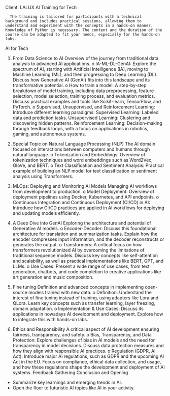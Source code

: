 Client: LALUX
AI Training for Tech

      The training is tailored for participants with a technical background and includes practical sessions, allowing them to understand and experiment with the concepts in a hands-on manner. Knowledge of Python is necessary. The content and the duration of the course can be adapted to fit your needs, especially for the hands-on labs.

AI for Tech
1. From Data Science to AI
Overview of the journey from traditional data analysis to advanced AI applications.
o IA-ML-DL-GenAI:
Explore the spectrum of AI, starting with Artificial Intelligence (IA), moving to Machine Learning (ML), and then progressing to Deep Learning (DL). Discuss how Generative AI (GenAI) fits into this landscape and its transformative potential.
o How to train a model:
A step-by-step breakdown of model training, including data preprocessing, feature selection, model selection, training process, and evaluation metrics. Discuss practical examples and tools like Scikit-learn, TensorFlow, and PyTorch.
o Supervised, Unsupervised, and Reinforcement Learning:
Introduce different learning paradigms:
Supervised Learning: Labeled data and prediction tasks.
Unsupervised Learning: Clustering and discovering hidden patterns.
Reinforcement Learning: Decision-making through feedback loops, with a focus on applications in robotics, gaming, and autonomous systems.

2. Special Topic on Natural Language Processing (NLP)
The AI domain focused on interactions between computers and humans through natural language.
o Tokenization and Embeddings:
Overview of tokenization techniques and word embeddings such as Word2Vec, GloVe, and BERT.
o Text Classification and Sentiment Analysis:
Practical example of building an NLP model for text classification or sentiment analysis using Transformers.




3. MLOps: Deploying and Monitoring AI Models
Managing AI workflows from development to production.
o Model Deployment:
Overview of deployment pipelines using Docker, Kubernetes, and API endpoints.
o Continuous Integration and Continuous Deployment (CI/CD) in AI:
Introduce how CI/CD practices are applied in AI workflows for deploying and updating models efficiently.

4. A Deep Dive into GenAI
Exploring the architecture and potential of Generative AI models.
o Encoder-Decoder:
Discuss this foundational architecture for translation and summarization tasks. Explain how the encoder compresses input information, and the decoder reconstructs or generates the output.
o Transformers:
A critical focus on how transformers revolutionized AI by overcoming the limitations of traditional sequence models. Discuss key concepts like self-attention and scalability, as well as practical implementations like BERT, GPT, and LLMs.
o Use Cases:
Present a wide range of use cases, from text generation, chatbots, and code completion to creative applications like art generation and music composition.

5. Fine tuning
Definition and advanced concepts in implementing open-source models trained with new data.
o Definition:
Understand the interest of fine tuning instead of training, using adapters like Lora and QLora. Learn key concepts such as transfer learning, layer freezing, domain adaptation. 
o Implementation & Use Cases:
Discuss its applications in nowadays AI development and deployment. Explore how to integrate this with hands-on labs.

6. Ethics and Responsibility
A critical aspect of AI development ensuring fairness, transparency, and safety.
o Bias, Transparency, and Data Protection:
Explore challenges of bias in AI models and the need for transparency in model decisions. Discuss data protection measures and how they align with responsible AI practices.
o Regulation (GDPR, AI Act):
Introduce major AI regulations, such as GDPR and the upcoming AI Act in the EU. Focus on compliance, ethical data collection, and usage, and how these regulations shape the development and deployment of AI systems.
Feedback Gathering
Conclusion and Opening
* Summarize key learnings and emerging trends in AI.
* Open the floor to futuristic AI topics like AI in your activity.

